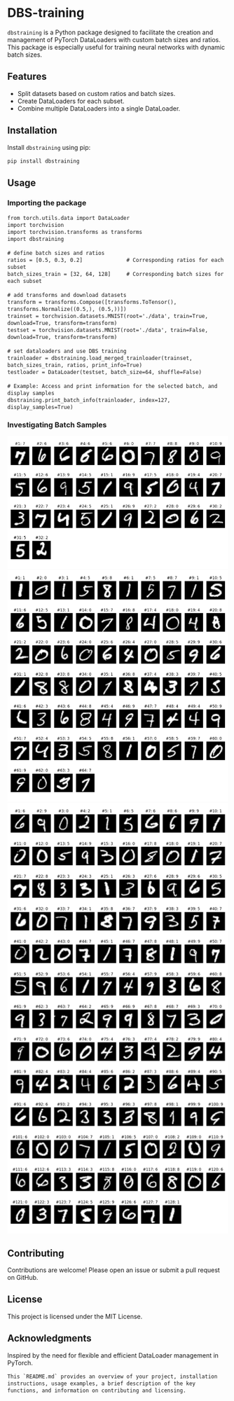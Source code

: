 # DBS-training

`dbstraining` is a Python package designed to facilitate the creation and management of PyTorch DataLoaders with custom batch sizes and ratios. This package is especially useful for training neural networks with dynamic batch sizes.

## Features

- Split datasets based on custom ratios and batch sizes.
- Create DataLoaders for each subset.
- Combine multiple DataLoaders into a single DataLoader.

## Installation

Install `dbstraining` using pip:

```bash
pip install dbstraining
```

## Usage

### Importing the package

```
from torch.utils.data import DataLoader
import torchvision
import torchvision.transforms as transforms
import dbstraining

# define batch sizes and ratios
ratios = [0.5, 0.3, 0.2]              # Corresponding ratios for each subset
batch_sizes_train = [32, 64, 128]     # Corresponding batch sizes for each subset

# add transforms and download datasets
transform = transforms.Compose([transforms.ToTensor(), transforms.Normalize((0.5,), (0.5,))])
trainset = torchvision.datasets.MNIST(root='./data', train=True, download=True, transform=transform)
testset = torchvision.datasets.MNIST(root='./data', train=False, download=True, transform=transform)

# set dataloaders and use DBS training
trainloader = dbstraining.load_merged_trainloader(trainset, batch_sizes_train, ratios, print_info=True)
testloader = DataLoader(testset, batch_size=64, shuffle=False)

# Example: Access and print information for the selected batch, and display samples
dbstraining.print_batch_info(trainloader, index=127, display_samples=True)
```

### Investigating Batch Samples

![Batch Size 32 Samples](https://raw.githubusercontent.com/starkslab/starkslab.github.io/main/dbstraining/static/images/batch32.png)
![Batch Size 64 Samples](https://raw.githubusercontent.com/starkslab/starkslab.github.io/main/dbstraining/static/images/batch64.png)
![Batch Size 128 Samples](https://raw.githubusercontent.com/starkslab/starkslab.github.io/main/dbstraining/static/images/batch128.png)

## Contributing
Contributions are welcome! Please open an issue or submit a pull request on GitHub.

## License
This project is licensed under the MIT License.

## Acknowledgments
Inspired by the need for flexible and efficient DataLoader management in PyTorch.

```
This `README.md` provides an overview of your project, installation instructions, usage examples, a brief description of the key functions, and information on contributing and licensing.
```